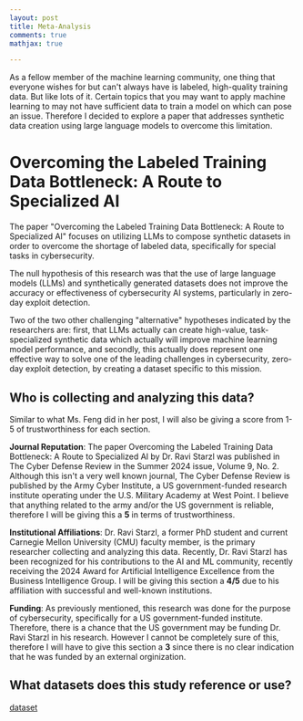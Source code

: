 ```yaml
---
layout: post
title: Meta-Analysis
comments: true
mathjax: true

---
```


As a fellow member of the machine learning community, one thing that everyone wishes for but can't always have is labeled, high-quality training data. But like lots of it. Certain topics that you may want to apply machine learning to may not have sufficient data to train a model on which can pose an issue. Therefore I decided to explore a paper that addresses synthetic data creation using large language models to overcome this limitation.

# Overcoming the Labeled Training Data Bottleneck: A Route to Specialized AI

The paper "Overcoming the Labeled Training Data Bottleneck: A Route to Specialized AI" focuses on utilizing LLMs to compose synthetic datasets in order to overcome the shortage of labeled data, specifically for special tasks in cybersecurity.

The null hypothesis of this research was that the use of large language models (LLMs) and synthetically generated datasets does not improve the accuracy or effectiveness of cybersecurity AI systems, particularly in zero-day exploit detection.

Two of the two other challenging "alternative" hypotheses indicated by the researchers are: first, that LLMs actually can create high-value, task-specialized synthetic data which actually will improve machine learning model performance, and secondly, this actually does represent one effective way to solve one of the leading challenges in cybersecurity, zero-day exploit detection, by creating a dataset specific to this mission.

## Who is collecting and analyzing this data?

Similar to what Ms. Feng did in her post, I will also be giving a score from 1-5 of trustworthiness for each section.

**Journal Reputation**: The paper Overcoming the Labeled Training Data Bottleneck: A Route to Specialized AI by Dr. Ravi Starzl was published in The Cyber Defense Review in the Summer 2024 issue, Volume 9, No. 2. Although this isn't a very well known journal, The Cyber Defense Review is published by the Army Cyber Institute, a US government-funded research institute operating under the U.S. Military Academy at West Point. I believe that anything related to the army and/or the US government is reliable, therefore I will be giving this a **5** in terms of trustworthiness.

**Institutional Affiliations**: Dr. Ravi Starzl, a former PhD student and current Carnegie Mellon University (CMU) faculty member, is the primary researcher collecting and analyzing this data. Recently, Dr. Ravi Starzl has been recognized for his contributions to the AI and ML community, recently receiving the 2024 Award for Artificial Intelligence Excellence from the Business Intelligence Group. I will be giving this section a **4/5** due to his affiliation with successful and well-known institutions.

**Funding**: As previously mentioned, this research was done for the purpose of cybersecurity, specifically for a US government-funded institute. Therefore, there is a chance that the US government may be funding Dr. Ravi Starzl in his research. However I cannot be completely sure of this, therefore I will have to give this section a **3** since there is no clear indication that he was funded by an external orginization.

## What datasets does this study reference or use?

[dataset](../assets/img/picture2.png)




